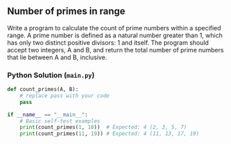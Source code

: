 ## Number of primes in range

Write a program to calculate the count of prime numbers within a specified range. A prime number is defined as a natural number greater than 1, which has only two distinct positive divisors: 1 and itself. The program should accept two integers, A and B, and return the total number of prime numbers that lie between A and B, inclusive.

### Python Solution (`main.py`)

```python
def count_primes(A, B):
    # replace pass with your code
    pass

if __name__ == "__main__":
    # Basic self-test examples
    print(count_primes(1, 10))  # Expected: 4 (2, 3, 5, 7)
    print(count_primes(11, 19)) # Expected: 4 (11, 13, 17, 19)
```